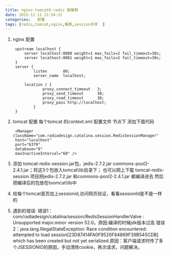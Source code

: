 ```yaml
---
title: nginx-tomcat8-redis 做集群      
date: 2015-12-11 11:54:31
categories:   部署 
tags: [redis,tomcat,nginx,集群,session共享  ]
---
```

1. nginx 配置

        upstream localhost {
            server localhost:8080 weight=1 max_fails=2 fail_timeout=30s;
            server localhost:8081 weight=1 max_fails=2 fail_timeout=30s;
        }
        server {
                listen       80;
                server_name  localhost;
            
            location / {
                    proxy_connect_timeout   3;  
                    proxy_send_timeout      30;  
                    proxy_read_timeout      30; 
                    proxy_pass http://localhost;
                }          
        }
<!--more-->
2. tomcat 配置
每个tomcat 的context.xml  配置文件 <Context> 节点下 添加下面代码
        
        <Manager className="com.radiadesign.catalina.session.RedisSessionManager" 
        host="localhost" 
        port="6379" 
        database="0"  
        maxInactiveInterval="60" />
3. 添加 tomcat-redis-session.jar包，jedis-2.7.2.jar   commons-pool2-2.4.1.jar；将这3个包放入tomcat\lib目录下；
也可以网上下载 tomcat-redis-session 项目把jedis-2.7.2.jar  和commons-pool2-2.4.1.jar 都编译进去
然后把编译后的包放在toomcat\lib中<br/>
4. 给每个tomcat首页加上sessionid,访问网页验证，看看sessionId是不是一样的<br/>
5. 遇到的错误:
错误1：com/radiadesign/catalina/session/RedisSessionHandlerValve : Unsupported major.minor version 52.0。原因:编译的时候jdk版本过高
错误2：java.lang.IllegalStateException: Race condition encountered: attempted to load session[23D87414FA0F9520F84869F39B545CDB] which has been created but not yet serialized.原因：客户端请求时传了多个JSESSIONID的原因，手动清除cookie，再次请求，问题解决。